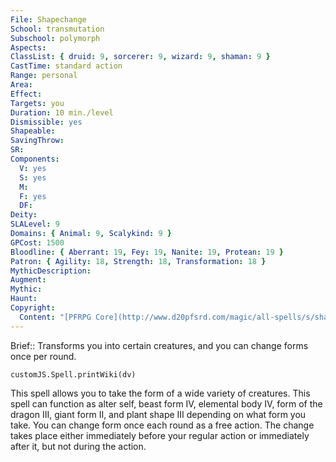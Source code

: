 ```yaml
---
File: Shapechange
School: transmutation
Subschool: polymorph
Aspects: 
ClassList: { druid: 9, sorcerer: 9, wizard: 9, shaman: 9 }
CastTime: standard action
Range: personal
Area: 
Effect: 
Targets: you
Duration: 10 min./level
Dismissible: yes
Shapeable: 
SavingThrow: 
SR: 
Components:
  V: yes
  S: yes
  M: 
  F: yes
  DF: 
Deity: 
SLALevel: 9
Domains: { Animal: 9, Scalykind: 9 }
GPCost: 1500
Bloodline: { Aberrant: 19, Fey: 19, Nanite: 19, Protean: 19 }
Patron: { Agility: 18, Strength: 18, Transformation: 18 }
MythicDescription: 
Augment: 
Mythic: 
Haunt: 
Copyright:
  Content: "[PFRPG Core](http://www.d20pfsrd.com/magic/all-spells/s/shapechange)"
---
```

Brief:: Transforms you into certain creatures, and you can change forms once per round.

```dataviewjs
customJS.Spell.printWiki(dv)
```

This spell allows you to take the form of a wide variety of creatures. This spell can function as alter self, beast form IV, elemental body IV, form of the dragon III, giant form II, and plant shape III depending on what form you take. You can change form once each round as a free action. The change takes place either immediately before your regular action or immediately after it, but not during the action.
